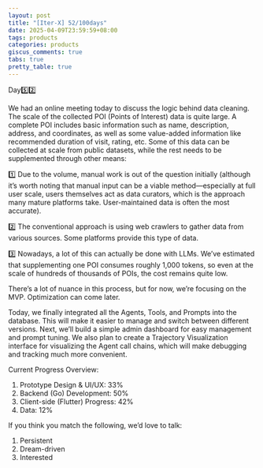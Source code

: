 ```yaml
---
layout: post
title: "[Iter-X] 52/100days"
date: 2025-04-09T23:59:59+08:00
tags: products
categories: products
giscus_comments: true
tabs: true
pretty_table: true
---
```


Day5️⃣2️⃣

We had an online meeting today to discuss the logic behind data cleaning. The scale of the collected POI (Points of Interest) data is quite large. A complete POI includes basic information such as name, description, address, and coordinates, as well as some value-added information like recommended duration of visit, rating, etc. Some of this data can be collected at scale from public datasets, while the rest needs to be supplemented through other means:

1️⃣ Due to the volume, manual work is out of the question initially (although it’s worth noting that manual input can be a viable method—especially at full user scale, users themselves act as data curators, which is the approach many mature platforms take. User-maintained data is often the most accurate).

2️⃣ The conventional approach is using web crawlers to gather data from various sources. Some platforms provide this type of data.

3️⃣ Nowadays, a lot of this can actually be done with LLMs. We’ve estimated that supplementing one POI consumes roughly 1,000 tokens, so even at the scale of hundreds of thousands of POIs, the cost remains quite low.

There’s a lot of nuance in this process, but for now, we’re focusing on the MVP. Optimization can come later.

Today, we finally integrated all the Agents, Tools, and Prompts into the database. This will make it easier to manage and switch between different versions. Next, we’ll build a simple admin dashboard for easy management and prompt tuning. We also plan to create a Trajectory Visualization interface for visualizing the Agent call chains, which will make debugging and tracking much more convenient.

Current Progress Overview:

1. Prototype Design & UI/UX: 33%
2. Backend (Go) Development: 50%
3. Client-side (Flutter) Progress: 42%
4. Data: 12%

If you think you match the following, we’d love to talk:

1. Persistent
2. Dream-driven
3. Interested
